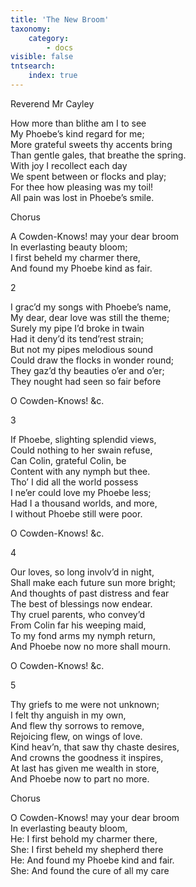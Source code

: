 ```yaml
---
title: 'The New Broom'
taxonomy:
    category:
        - docs
visible: false
tntsearch:
    index: true
---
```


<div class="author">Reverend Mr Cayley</div>

How more than blithe am I to see  
My Phoebe’s kind regard for me;  
More grateful sweets thy accents bring  
Than gentle gales, that breathe the spring.  
With joy I recollect each day  
We spent between or flocks and play;  
For thee how pleasing was my toil!  
All pain was lost in Phoebe’s smile.  
  
<span class="title">Chorus  </span>
  
A Cowden-Knows! may your dear broom  
In everlasting beauty bloom;  
I first beheld my charmer there,  
And found my Phoebe kind as fair.  
  
<span class="title">2 </span>
  
I grac’d my songs with Phoebe’s name,  
My dear, dear love was still the theme;  
Surely my pipe I’d broke in twain  
Had it deny’d its tend’rest strain;  
But not my pipes melodious sound  
Could draw the flocks in wonder round;  
They gaz’d thy beauties o’er and o’er;  
They nought had seen so fair before  
  
O Cowden-Knows! &c.   
  
<span class="title">3 </span>
  
If Phoebe, slighting splendid views,  
Could nothing to her swain refuse,  
Can Colin, grateful Colin, be  
Content with any nymph but thee.  
Tho’ I did all the world possess  
I ne’er could love my Phoebe less;  
Had I a thousand worlds, and more,  
I without Phoebe still were poor.  
  
O Cowden-Knows! &c.  
  
<span class="title">4</span>
  
Our loves, so long involv’d in night,  
Shall make each future sun more bright;  
And thoughts of past distress and fear  
The best of blessings now endear.  
Thy cruel parents, who convey’d  
From Colin far his weeping maid,  
To my fond arms my nymph return,  
And Phoebe now no more shall mourn.  
  
O Cowden-Knows! &c.  
  
<span class="title">5</span>
  
Thy griefs to me were not unknown;  
I felt thy anguish in my own,  
And flew thy sorrows to remove,  
Rejoicing flew, on wings of love.  
Kind heav’n, that saw thy chaste desires,  
And crowns the goodness it inspires,  
At last has given me wealth in store,  
And Phoebe now to part no more.  
  
<span class="title">Chorus</span>
  
O Cowden-Knows! may your dear broom  
In everlasting beauty bloom,  
He: I first behold my charmer there,  
She: I first beheld my shepherd there  
He: And found my Phoebe kind and fair.  
She: And found the cure of all my care